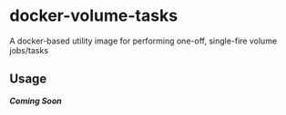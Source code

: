 # docker-volume-tasks
A docker-based utility image for performing one-off, single-fire volume jobs/tasks

## Usage
***Coming Soon***
